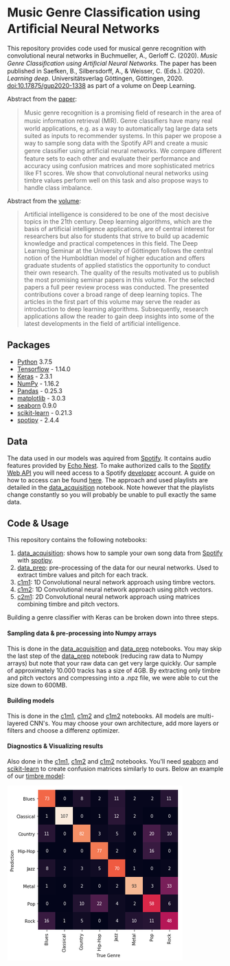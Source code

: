 # Music Genre Classiﬁcation using Artiﬁcial Neural Networks

[spotify]:  https://www.spotify.com/
[developer]: https://developer.spotify.com/
[Spotify Web API]: https://developer.spotify.com/documentation/web-api/
[python]: https://www.python.org/
[tensorflow]: https://www.tensorflow.org/
[keras]: https://keras.io/
[NumPy]: https://numpy.org/
[pandas]: https://pandas.pydata.org/
[matplotlib]: https://matplotlib.org/
[scikit-learn]: https://scikit-learn.org/0.21/
[Echo Nest]: http://the.echonest.com/
[seaborn]: https://seaborn.pydata.org/
[spotipy]:  https://spotipy.readthedocs.io/en/2.9.0/

[paper]: ../blob/master/DeepMusic.pdf

This repository provides code used for musical genre recognition with convolutional neural networks in Buchmueller, A., Gerloff C. (2020). *Music Genre Classiﬁcation using Artiﬁcial Neural Networks*. The paper has been published in Saefken, B., Silbersdorff, A., & Weisser, C. (Eds.). (2020). *Learning deep*. Universitätsverlag Göttingen, Göttingen, 2020. [doi:10.17875/gup2020-1338](http://dx.doi.org/10.17875/gup2020-1338) as part of a volume on Deep Learning.

Abstract from the [paper]:

> Music genre recognition is a promising ﬁeld of research in the area of music information retrieval (MIR). Genre classiﬁers have many real world applications, e.g. as a way to automatically tag large data sets suited as inputs to recommender systems. In this paper we propose a way to sample song data with the Spotify API and create a music genre classiﬁer using artiﬁcial neural networks. We compare different feature sets to each other and evaluate their performance and accuracy using confusion matrices and more sophisticated metrics like F1 scores. We show that convolutional neural networks using timbre values perform well on this task and also propose ways to handle class imbalance.

Abstract from the [volume](https://univerlag.uni-goettingen.de/bitstream/handle/3/isbn-978-3-86395-462-8/learningdeep.pdf?sequence=1&):

> Artificial intelligence is considered to be one of the most decisive topics in the 21th century. Deep learning algorithms, which are the basis of artificial intelligence applications, are of central interest for researchers but also for students that strive to build up academic knowledge and practical competences in this field.
The Deep Learning Seminar at the University of Göttingen follows the central notion of the Humboldtian model of higher education and offers graduate students of applied statistics the opportunity to conduct their own research. The quality of the results motivated us to publish the most promising seminar papers in this volume. For the selected papers a full peer review process was conducted.
The presented contributions cover a broad range of deep learning topics. The articles in the first part of this volume may serve the reader as introduction to deep learning algorithms. Subsequently, research applications allow the reader to gain deep insights into some of the latest developments in the field of artificial intelligence.

## Packages
* [Python] 3.7.5
* [Tensorflow] - 1.14.0
* [Keras] - 2.3.1
* [NumPy] - 1.16.2
* [Pandas] - 0.25.3
* [matplotlib] - 3.0.3
* [seaborn] 0.9.0
* [scikit-learn] - 0.21.3 
* [spotipy] - 2.4.4

## Data

[data_acquisition]:   https://nbviewer.jupyter.org/github/abuchmueller/DeepMusic/blob/master/data_acquisiton.ipynb

The data used in our models was aquired from [Spotify]. It contains audio features provided by [Echo Nest]. To make authorized calls to the [Spotify Web API] you will need access to a Spotify [developer] account. A guide on how to access can be found [here](https://spotipy.readthedocs.io/en/2.9.0/#getting-started). The approach and used playlists are detailed in the [data_acquisition] notebook. Note however that the playlists change constantly so you will probably be unable to pull exactly the same data.

## Code & Usage

This repository contains the following notebooks:

1. [data_acquisition]: shows how to sample your own song data from [Spotify] with [spotipy].
2. [data_prep]: pre-processing of the data for our neural networks. Used to extract timbre values and pitch for each track.
3. [c1m1]: 1D Convolutional neural network approach using timbre vectors.
4. [c1m2]: 1D Convolutional neural network approach using pitch vectors.
5. [c2m1]: 2D Convolutional neural network approach using matrices combining timbre and pitch vectors.


[data_prep]:   https://nbviewer.jupyter.org/github/abuchmueller/DeepMusic/blob/master/data_prep.ipynb
[c1m1]:   https://nbviewer.jupyter.org/github/abuchmueller/DeepMusic/blob/master/c1m1.ipynb
[c1m2]:   https://nbviewer.jupyter.org/github/abuchmueller/DeepMusic/blob/master/c1m2.ipynb
[c2m1]:   https://nbviewer.jupyter.org/github/abuchmueller/DeepMusic/blob/master/c2m1.ipynb


Building a genre classifier with Keras can be broken down into three steps.

#### Sampling data & pre-processing into Numpy arrays

This is done in the [data_acquisition] and [data_prep] notebooks. You may skip the last step of the [data_prep] notebook (reducing raw data to Numpy arrays) but note that your raw data can get very large quickly. Our sample of approximately 10.000 tracks has a size of 4GB. By extracting only timbre and pitch vectors and compressing into a .npz file, we were able to cut the size down to 600MB.

#### Building models

This is done in the [c1m1], [c1m2] and [c1m2] notebooks. All models are multi-layered CNN's. You may choose your own architecture, add more layers or filters and choose a differenz optimizer. 

#### Diagnostics & Visualizing results

Also done in the [c1m1], [c1m2] and [c1m2] notebooks. You'll need [seaborn] and [scikit-learn] to create confusion matrices similarly to ours. Below an example of our [timbre model](https://nbviewer.jupyter.org/github/abuchmueller/DeepMusic/blob/master/c1m1.ipynb
):

![Confusion matrix of c1m1](confusion_matrix_ex.png)



